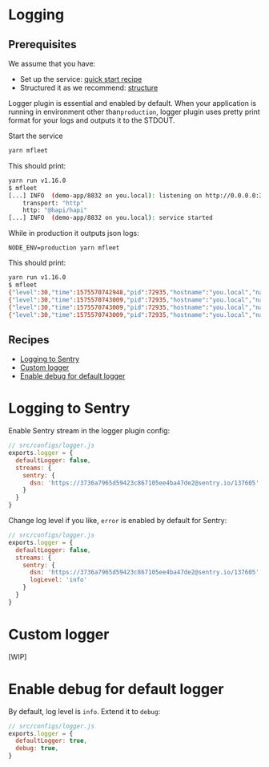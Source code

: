 # Logging

## Prerequisites
We assume that you have:
* Set up the service: [quick start recipe](./quick-start.md)
* Structured it as we recommend: [structure](./structure.md)

Logger plugin is essential and enabled by default. When your application is running in environment other than`production`, logger plugin uses pretty print format for your logs and outputs it to the STDOUT.


Start the service
```sh
yarn mfleet
```

This should print:
```sh
yarn run v1.16.0
$ mfleet
[...] INFO  (demo-app/8832 on you.local): listening on http://0.0.0.0:3000
    transport: "http"
    http: "@hapi/hapi"
[...] INFO  (demo-app/8832 on you.local): service started
```

While in production it outputs json logs:
```
NODE_ENV=production yarn mfleet
```

This should print:
```sh
yarn run v1.16.0
$ mfleet
{"level":30,"time":1575570742948,"pid":72935,"hostname":"you.local","name":"demo-app","pluginName":"http","connectorType":"transport","msg":"ready","v":1}
{"level":30,"time":1575570743009,"pid":72935,"hostname":"you.local","name":"demo-app","transport":"http","http":"@hapi/hapi","msg":"listening on http://0.0.0.0:3000","v":1}
{"level":30,"time":1575570743009,"pid":72935,"hostname":"you.local","name":"demo-app","pluginName":"http","connectorType":"transport","msg":"ready","v":1}
{"level":30,"time":1575570743009,"pid":72935,"hostname":"you.local","name":"demo-app","msg":"service started","v":1}
```

## Recipes
- [Logging to Sentry](#logging-to-sentry)
- [Custom logger](#custom-logger)
- [Enable debug for default logger](#enable-debug-for-default-logger)

# Logging to Sentry
Enable Sentry stream in the logger plugin config:
```js
// src/configs/logger.js
exports.logger = {
  defaultLogger: false,
  streams: {
    sentry: {
      dsn: 'https://3736a7965d59423c867105ee4ba47de2@sentry.io/137605', // Paste your DSN secret
    }
  }
}
```

Change log level if you like, `error` is enabled by default for Sentry:
```js
// src/configs/logger.js
exports.logger = {
  defaultLogger: false,
  streams: {
    sentry: {
      dsn: 'https://3736a7965d59423c867105ee4ba47de2@sentry.io/137605', // Paste your DSN secret
      logLevel: 'info'
    }
  }
}
```

# Custom logger
[WIP]

# Enable debug for default logger
By default, log level is `info`. Extend it to `debug`:  
```js
// src/configs/logger.js
exports.logger = {
  defaultLogger: true,
  debug: true,
}
```
